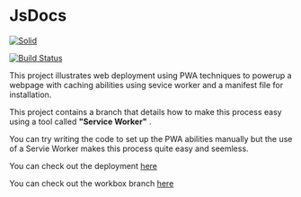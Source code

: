 
# JsDocs

[![Solid]( https://priceless-wilson-cbf7e8.netlify.com/images/icons/icon-72x72.png)](priceless-wilson-cbf7e8.netlify.com)

[![Build Status](https://www.netlify.com/img/global/badges/netlify-light.svg)](www.netlify.com)

This project illustrates web deployment using PWA techniques to powerup a webpage with caching abilities using sevice worker and a manifest file for installation.

This project contains a branch that details how to make this process easy using a tool called **"Service Worker"** .

You can try writing the code to set up the PWA abilities manually but the use of a Servie Worker makes this process quite easy and seemless.

You can check out the deployment  [here](https://jsdocs.netlify.com/)

You can check out the workbox branch [here](https://github.com/sammychinedu2ky/JsDocs-PWA-/tree/bucket-branch)